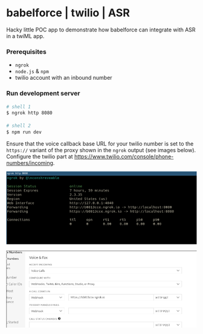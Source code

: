 # babelforce | twilio | ASR

Hacky little POC app to demonstrate how babelforce can integrate with ASR in a twiML app.

### Prerequisites

* `ngrok`
* `node.js` & `npm`
* twilio account with an inbound number

### Run development server

```sh
# shell 1
$ ngrok http 8080

# shell 2
$ npm run dev
```

Ensure that the voice callback base URL for your twilio number is set to the `https://` variant of the proxy shown in the `ngrok` output (see images below). Configure the twilio part at https://www.twilio.com/console/phone-numbers/incoming.

![ngrok output](assets/ngrok.png "ngrok output")

![twilio number config](assets/twilio_config.png "twilio number config")

